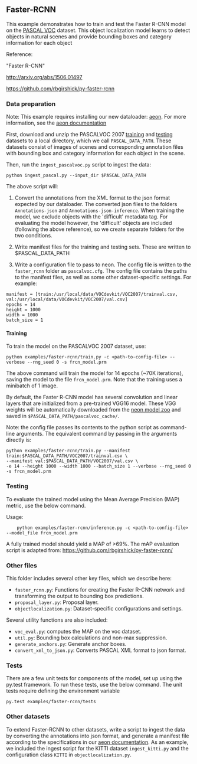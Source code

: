 ## Faster-RCNN

This example demonstrates how to train and test the Faster R-CNN model on the [PASCAL VOC](http://host.robots.ox.ac.uk/pascal/VOC/) dataset. This object localization model learns to detect objects in natural scenes and provide bounding boxes and category information for each object

Reference:

"Faster R-CNN"

http://arxiv.org/abs/1506.01497

https://github.com/rbgirshick/py-faster-rcnn

### Data preparation

Note: This example requires installing our new dataloader: [aeon](https://github.com/NervanaSystems/aeon). For more information, see the [aeon documentation](http://aeon.nervanasys.com/index.html/)

First, download and unzip the PASCALVOC 2007 [training](http://host.robots.ox.ac.uk/pascal/VOC/voc2007/VOCtrainval_06-Nov-2007.tar) and [testing](http://host.robots.ox.ac.uk/pascal/VOC/voc2007/VOCtest_06-Nov-2007.tar) datasets to a local directory, which we call `PASCAL_DATA_PATH`. These datasets consist of images of scenes and corresponding annotation files with bounding box and category information for each object in the scene.

Then, run the `ingest_pascalvoc.py` script to ingest the data:

```
python ingest_pascal.py --input_dir $PASCAL_DATA_PATH
```
The above script will:

1. Convert the annotations from the XML format to the json format expected by our dataloader. The converted json files to the folders `Annotations-json` and `Annotations-json-inference`. When training the model, we exclude objects with the 'difficult' metadata tag. For evaluating the model however, the 'difficult' objects are included (following the above reference), so we create separate folders for the two conditions.

2. Write manifest files for the training and testing sets. These are written to $PASCAL_DATA_PATH

3. Write a configuration file to pass to neon. The config file is written to the `faster_rcnn` folder as `pascalvoc.cfg`. The config file contains the paths to the manifest files, as well as some other dataset-specific settings. For example:

```
manifest = [train:/usr/local/data/VOCdevkit/VOC2007/trainval.csv, val:/usr/local/data/VOCdevkit/VOC2007/val.csv]
epochs = 14
height = 1000
width = 1000
batch_size = 1
```


#### Training

To train the model on the PASCALVOC 2007 dataset, use:
```
python examples/faster-rcnn/train.py -c <path-to-config-file> --verbose --rng_seed 0 -s frcn_model.prm
````

The above command will train the model for 14 epochs (~70K iterations), saving the model to the file `frcn_model.prm`. Note that the training uses a minibatch of 1 image.

By default, the Faster R-CNN model has several convolution and linear layers that are initialized from a pre-trained VGG16 model. These VGG weights will be automatically downloaded from the [neon model zoo](https://github.com/NervanaSystems/ModelZoo) and saved in `$PASCAL_DATA_PATH/pascalvoc_cache/`.

Note: the config file passes its contents to the python script as command-line arguments. The equivalent command by passing in the arguments directly is:
```
python examples/faster-rcnn/train.py --manifest train:$PASCAL_DATA_PATH/VOC2007/trainval.csv \
--manifest val:$PASCAL_DATA_PATH/VOC2007/val.csv \
-e 14 --height 1000 --width 1000 --batch_size 1 --verbose --rng_seed 0 -s frcn_model.prm
```

### Testing

To evaluate the trained model using the Mean Average Precision (MAP) metric, use the below command.

Usage:
```
    python examples/faster-rcnn/inference.py -c <path-to-config-file> --model_file frcn_model.prm
```

A fully trained model should yield a MAP of >69%. The mAP evaluation script is adapted from: https://github.com/rbgirshick/py-faster-rcnn/

### Other files

This folder includes several other key files, which we describe here:
- `faster_rcnn.py`: Functions for creating the Faster R-CNN network and transforming the output to bounding box predictions.
- `proposal_layer.py`: Proposal layer.
- `objectlocalization.py`: Dataset-specific configurations and settings.

Several utility functions are also included:
- `voc_eval.py`: computes the MAP on the voc dataset.
- `util.py`: Bounding box calculations and non-max suppression.
- `generate_anchors.py`: Generate anchor boxes.
- `convert_xml_to_json.py`: Converts PASCAL XML format to json format.

### Tests
There are a few unit tests for components of the model, set up using the py.test framework. To run these tests, use the below command. The unit tests require defining the environment variable
```
py.test examples/faster-rcnn/tests
```

### Other datasets

To extend Faster-RCNN to other datasets, write a script to ingest the data by converting the annotations into json format, and generate a manifest file according to the specifications in our [aeon documentation](http://aeon.nervanasys.com/index.html/). As an example, we included the ingest script for the KITTI dataset `ingest_kitti.py` and the configuration class `KITTI` in `objectlocalization.py`.



